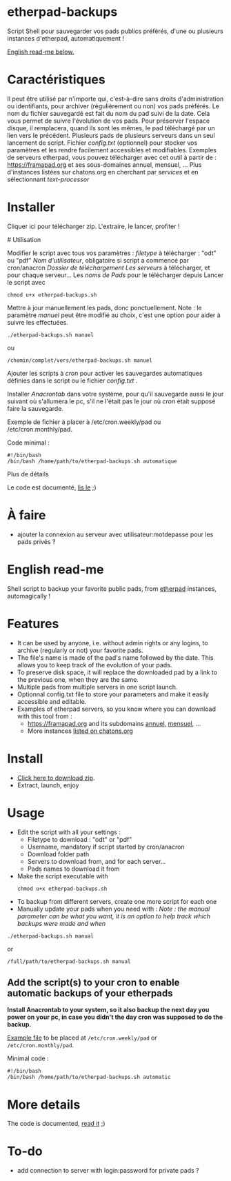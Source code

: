 # etherpad-backups
Script Shell pour sauvegarder vos pads publics préférés, d'une ou plusieurs instances d'etherpad, automatiquement !

[English read-me below.](https://github.com/pouek/etherpad-backups/blob/main/README.md#english-read-me)

# Caractéristiques

Il peut être utilisé par n'importe qui, c'est-à-dire sans droits d'administration ou identifiants, pour archiver (régulièrement ou non) vos pads préférés.
Le nom du fichier sauvegardé est fait du nom du pad suivi de la date. Cela vous permet de suivre l'évolution de vos pads.
Pour préserver l'espace disque, il remplacera, quand ils sont les mêmes, le pad téléchargé par un lien vers le précédent.
Plusieurs pads de plusieurs serveurs dans un seul lancement de script.
Fichier _config.txt_ (optionnel) pour stocker vos paramètres et les rendre facilement accessibles et modifiables.
Exemples de serveurs etherpad, vous pouvez télécharger avec cet outil à partir de :
https://framapad.org et ses sous-domaines annuel, mensuel, ...
Plus d'instances listées sur chatons.org en cherchant par _services_ et en sélectionnant _text-processor_

# Installer

Cliquer ici pour télécharger zip.
L'extraire, le lancer, profiter !

# Utilisation

Modifier le script avec tous vos paramètres :
_filetype_ à télécharger : "odt" ou "pdf"
_Nom d'utilisateur_, obligatoire si script a commencé par cron/anacron
_Dossier de téléchargement_
_Les serveurs_ à télécharger, et pour chaque serveur...
Les _noms de Pads_ pour le télécharger depuis
Lancer le script avec
```
chmod u+x etherpad-backups.sh
```
Mettre à jour manuellement les pads, donc ponctuellement.
Note : le paramètre _manuel_ peut être modifié au choix, c'est une option pour aider à suivre les effectuées.
```
./etherpad-backups.sh manuel
```
ou
```
/chemin/complet/vers/etherpad-backups.sh manuel
```
Ajouter les scripts à _cron_ pour activer les sauvegardes automatiques définies dans le script ou le fichier _config.txt_ .

Installer _Anacrontab_ dans votre système, pour qu'il sauvegarde aussi le jour suivant où s'allumera le pc, s'il ne l'était pas le jour où _cron_ était supposé faire la sauvegarde.

Exemple de fichier à placer à /etc/cron.weekly/pad ou /etc/cron.monthly/pad.

Code minimal :
```
#!/bin/bash
/bin/bash /home/path/to/etherpad-backups.sh automatique
```
Plus de détails

Le code est documenté, [lis le](https://github.com/pouek/etherpad-backups/blob/main/etherpad-backups.sh) ;)


# À faire
- ajouter la connexion au serveur avec utilisateur:motdepasse pour les pads privés ?


# English read-me
Shell script to backup your favorite public pads, from [etherpad](https://etherpad.org/) instances, automagically !

# Features
- It can be used by anyone, i.e. without admin rights or any logins, to archive (regularly or not) your favorite pads.
- The file's name is made of the pad's name followed by the date. This allows you to keep track of the evolution of your pads.
- To preserve disk space, it will replace the downloaded pad by a link to the previous one, when they are the same.
- Multiple pads from multiple servers in one script launch.
- Optionnal config.txt file to store your parameters and make it easily accessible and editable.
- Examples of etherpad servers, so you know where you can download with this tool from :
    - https://framapad.org and its subdomains [annuel](https://annuel.framapad.org), [mensuel](https://mensuel.framapad.org), ...
    - More instances [listed on chatons.org](https://www.chatons.org/search/by-service?service_type_target_id=All&field_alternatives_aux_services_target_id=All&field_software_target_id=224&field_is_shared_value=All&title=) 

# Install
- [Click here to download zip](https://github.com/pouek/etherpad-backups/archive/refs/heads/main.zip).
- Extract, launch, enjoy
  
# Usage
- Edit the script with all your settings :
   - Filetype to download : "odt" or "pdf"
   - Username, mandatory if script started by cron/anacron
   - Download folder path
   - Servers to download from, and for each server...
   - Pads names to download it from
- Make the script executable with
  ```
  chmod u+x etherpad-backups.sh
  ```
- To backup from different servers, create one more script for each one 
- Manually update your pads when you need with :
_Note : the manual parameter can be what you want, it is an option to help track which backups were made and when_
```
./etherpad-backups.sh manual
```
or
```
/full/path/to/etherpad-backups.sh manual
```

## Add the script(s) to your cron to enable automatic backups of your etherpads
__Install Anacrontab to your system, so it also backup the next day you power on your pc, in case you didn't the day cron was supposed to do the backup.__

[Example file](https://github.com/pouek/etherpad-backups/blob/main/pad) to be placed at ``` /etc/cron.weekly/pad ``` or ``` /etc/cron.monthly/pad ```. 

Minimal code :
```
#!/bin/bash
/bin/bash /home/path/to/etherpad-backups.sh automatic
```


# More details
The code is documented, [read it](https://github.com/pouek/etherpad-backups/blob/main/etherpad-backups.sh) ;)


# To-do
- add connection to server with login:password for private pads ?
